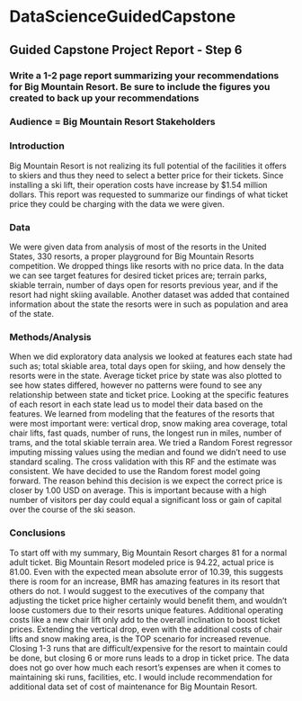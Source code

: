 # DataScienceGuidedCapstone

## Guided Capstone Project Report - Step 6
### Write a 1-2 page report summarizing your recommendations for Big Mountain Resort. Be sure to include the figures you created to back up your recommendations 

### Audience = Big Mountain Resort Stakeholders

### Introduction 
Big Mountain Resort is not realizing its full potential of the facilities it offers to skiers and thus they need to select a better price for their tickets. Since installing a ski lift, their operation costs have increase by $1.54 million dollars. This report was requested to summarize our findings of what ticket price they could be charging with the data we were given. 

### Data 
We were given data from analysis of most of the resorts in the United States, 330 resorts, a proper playground for Big Mountain Resorts competition. We dropped things like resorts with no price data. In the data we can see target features for desired ticket prices are; terrain parks, skiable terrain, number of days open for resorts previous year, and if the resort had night skiing available. 
Another dataset was added that contained information about the state the resorts were in such as population and area of the state.

### Methods/Analysis 
When we did exploratory data analysis we looked at features each state had such as; total skiable area, total days open for skiing, and how densely the resorts were in the state.  Average ticket price by state was also plotted to see how states differed, however no patterns were found to see any relationship between state and ticket price. 
Looking at the specific features of each resort in each state lead us to model their data based on the features. We learned from modeling that the features of the resorts that were most important were: vertical drop, snow making area coverage, total chair lifts, fast quads, number of runs, the longest run in miles, number of trams, and the total skiable terrain area. 
We tried a Random Forest regressor imputing missing values using the median and found we didn’t need to use standard scaling. The cross validation with this RF and the estimate was consistent.
We have decided to use the Random forest model going forward. The reason behind this decision is we expect the correct price is closer by 1.00 USD on average. This is important because with a high number of visitors per day could equal a significant loss or gain of capital over the course of the ski season.

### Conclusions 
To start off with my summary, Big Mountain Resort charges 81 for a normal adult ticket. Big Mountain Resort modeled price is 94.22, actual price is 81.00. Even with the expected mean absolute error of 10.39, this suggests there is room for an increase, BMR has amazing features in its resort that others do not.
I would suggest to the executives of the company that adjusting the ticket price higher certainly would benefit them, and wouldn’t loose customers due to their resorts unique features.
Additional operating costs like a new chair lift only add to the overall inclination to boost ticket prices. Extending the vertical drop, even with the additional costs of chair lifts and snow making area, is the TOP scenario for increased revenue. Closing 1-3 runs that are difficult/expensive for the resort to maintain could be done, but closing 6 or more runs leads to a drop in ticket price.
The data does not go over how much each resort’s expenses are when it comes to maintaining ski runs, facilities, etc. I would include recommendation for additional data set of cost of maintenance for Big Mountain Resort.


